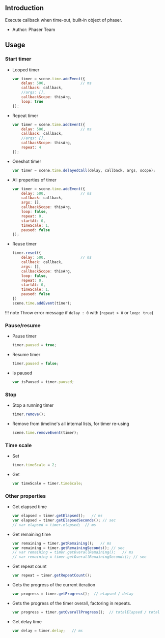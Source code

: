## Introduction

Execute callback when time-out, built-in object of phaser.

- Author: Phaser Team

## Usage

### Start timer

- Looped timer
    ```javascript
    var timer = scene.time.addEvent({
        delay: 500,                // ms
        callback: callback,
        //args: [],
        callbackScope: thisArg,
        loop: true
    });
    ```
- Repeat timer
    ```javascript
    var timer = scene.time.addEvent({
        delay: 500,                // ms
        callback: callback,
        //args: [],
        callbackScope: thisArg,
        repeat: 4
    });
    ```
- Oneshot timer
    ```javascript
    var timer = scene.time.delayedCall(delay, callback, args, scope);  // delay in ms
    ```
- All properties of timer
    ```javascript
    var timer = scene.time.addEvent({
        delay: 500,                // ms
        callback: callback,
        args: [],
        callbackScope: thisArg,
        loop: false,
        repeat: 0,
        startAt: 0,
        timeScale: 1,
        paused: false
    });
    ```
- Reuse timer
    ```javascript
    timer.reset({
        delay: 500,                // ms
        callback: callback,
        args: [],
        callbackScope: thisArg,
        loop: false,
        repeat: 0,
        startAt: 0,
        timeScale: 1,
        paused: false
    })
    scene.time.addEvent(timer);
    ```

!!! note
    Throw error message if `delay : 0` with (`repeat > 0` or `loop: true`)


### Pause/resume

- Pause timer
    ```javascript
    timer.paused = true;
    ```
- Resume timer
    ```javascript
    timer.paused = false;
    ```
- Is paused
    ```javascript
    var isPaused = timer.paused;
    ```

### Stop

- Stop a running timer
    ```javascript
    timer.remove();
    ```
- Remove from timeline's all internal lists, for timer re-using
    ```javascript
    scene.time.removeEvent(timer);
    ```

### Time scale

- Set
    ```javascript
    timer.timeScale = 2;
    ```
- Get
    ```javascript
    var timeScale = timer.timeScale;
    ```

### Other properties

- Get elapsed time
    ```javascript
    var elapsed = timer.getElapsed();   // ms
    var elapsed = timer.getElapsedSeconds(); // sec
    // var elapsed = timer.elapsed;  // ms
    ```
- Get remaining time
    ```javascript
    var remaining = timer.getRemaining();   // ms
    var remaining = timer.getRemainingSeconds(); // sec
    // var remaining = timer.getOverallRemaining();   // ms
    // var remaining = timer.getOverallRemainingSeconds(); // sec
    ```
- Get repeat count
    ```javascript
    var repeat = timer.getRepeatCount();
    ```
- Gets the progress of the current iteration
    ```javascript
    var progress = timer.getProgress();  // elapsed / delay
    ```
- Gets the progress of the timer overall, factoring in repeats.
    ```javascript
    var progress = timer.getOverallProgress();  // totalElapsed / totalDuration
    ```
- Get delay time
    ```javascript
    var delay = timer.delay;   // ms
    ```